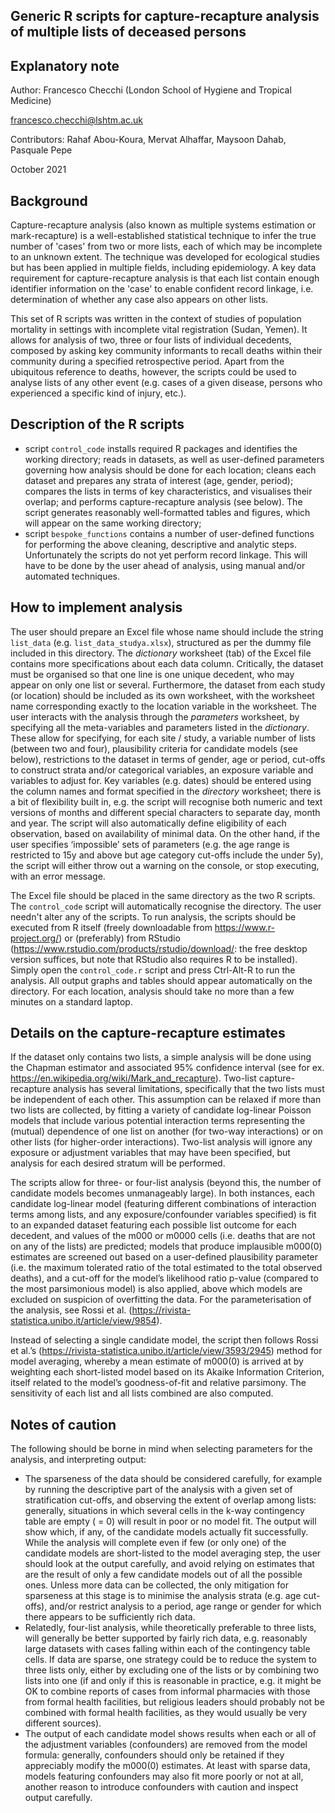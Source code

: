## Generic R scripts for capture-recapture analysis of multiple lists of deceased persons
## Explanatory note

Author:
Francesco Checchi (London School of Hygiene and Tropical Medicine)

francesco.checchi@lshtm.ac.uk

Contributors: Rahaf Abou-Koura, Mervat Alhaffar, Maysoon Dahab, Pasquale Pepe

October 2021

## Background
Capture-recapture analysis (also known as multiple systems estimation or mark-recapture) is a well-established statistical technique to infer the true number of 'cases' from two or more lists, each of which may be incomplete to an unknown extent. The technique was developed for ecological studies but has been applied in multiple fields, including epidemiology. A key data requirement for capture-recapture analysis is that each list contain enough identifier information on the 'case' to enable confident record linkage, i.e. determination of whether any case also appears on other lists.

This set of R scripts was written in the context of studies of population mortality in settings with incomplete vital registration (Sudan, Yemen). It allows for analysis of two, three or four lists of individual decedents, composed by asking key community informants to recall deaths within their community during a specified retrospective period. Apart from the ubiquitous reference to deaths, however, the scripts could be used to analyse lists of any other event (e.g. cases of a given disease, persons who experienced a specific kind of injury, etc.).

## Description of the R scripts
* script `control_code` installs required R packages and identifies the working directory; reads in datasets, as well as user-defined parameters governing how analysis should be done for each location; cleans each dataset and prepares any strata of interest (age, gender, period); compares the lists in terms of key characteristics, and visualises their overlap; and performs capture-recapture analysis (see below). The script generates reasonably well-formatted tables and figures, which will appear on the same working directory;
* script `bespoke_functions` contains a number of user-defined functions for performing the above cleaning, descriptive and analytic steps.
Unfortunately the scripts do not yet perform record linkage. This will have to be done by the user ahead of analysis, using manual and/or automated techniques.

## How to implement analysis
The user should prepare an Excel file whose name should include the string `list_data` (e.g. `list_data_studya.xlsx`), structured as per the dummy file included in this directory. The *dictionary* worksheet (tab) of the Excel file contains more specifications about each data column. Critically, the dataset must be organised so that one line is one unique decedent, who may appear on only one list or several. Furthermore, the dataset from each study (or location) should be included as its own worksheet, with the worksheet name corresponding exactly to the location variable in the <parameters> worksheet. The user interacts with the analysis through the *parameters* worksheet, by specifying all the meta-variables and parameters listed in the *dictionary*. These allow for specifying, for each site / study, a variable number of lists (between two and four), plausibility criteria for candidate models (see below), restrictions to the dataset in terms of gender, age or period, cut-offs to construct strata and/or categorical variables, an exposure variable and variables to adjust for. Key variables (e.g. dates) should be entered using the column names and format specified in the *directory* worksheet; there is a bit of flexibility built in, e.g. the script will recognise both numeric and text versions of months and different special characters to separate day, month and year. The script will also automatically define eligibility of each observation, based on availability of minimal data. On the other hand, if the user specifies ‘impossible’ sets  of parameters (e.g. the age range is restricted to 15y and above but age category cut-offs include the under 5y), the script will either throw out a warning on the console, or stop executing, with an error message.

The Excel file should be placed in the same directory as the two R scripts. The `control_code` script will automatically recognise the directory. The user needn't alter any of the scripts. To run analysis, the scripts should be executed from R itself (freely downloadable from https://www.r-project.org/) or (preferably) from RStudio (https://www.rstudio.com/products/rstudio/download/: the free desktop version suffices, but note that RStudio also requires R to be installed). Simply open the `control_code.r` script and press Ctrl-Alt-R to run the analysis. All output graphs and tables should appear automatically on the directory. For each location, analysis should take no more than a few minutes on a standard laptop.

## Details on the capture-recapture estimates
If the dataset only contains two lists, a simple analysis will be done using the Chapman estimator and associated 95% confidence interval (see for ex. https://en.wikipedia.org/wiki/Mark_and_recapture). Two-list capture-recapture analysis has several limitations, specifically that the two lists must be independent of each other. This assumption can be relaxed if more than two lists are collected, by fitting a variety of candidate log-linear Poisson models that include various potential interaction terms representing the (mutual) dependence of one list on another (for two-way interactions) or on other lists (for higher-order interactions). Two-list analysis will ignore any exposure or adjustment variables that may have been specified, but analysis for each desired stratum will be performed.

The scripts allow for three- or four-list analysis (beyond this, the number of candidate models becomes unmanageably large). In both instances, each candidate log-linear model (featuring different combinations of interaction terms among lists, and any exposure/confounder variables specified) is fit to an expanded dataset featuring each possible list outcome for each decedent, and values of the m000 or m0000 cells (i.e. deaths that are not on any of the lists) are predicted; models that produce implausible m000(0) estimates are screened out based on a user-defined plausibility parameter (i.e. the maximum tolerated ratio of the total estimated to the total observed deaths), and a cut-off for the model’s likelihood ratio p-value (compared to the most parsimonious model) is also applied, above which models are excluded on suspicion of overfitting the data. For the parameterisation of the analysis, see Rossi et al. (https://rivista-statistica.unibo.it/article/view/9854).

Instead of selecting a single candidate model, the script then follows Rossi et al.’s (https://rivista-statistica.unibo.it/article/view/3593/2945) method for model averaging, whereby a mean estimate of m000(0) is arrived at by weighting each short-listed model based on its Akaike Information Criterion, itself related to the model’s goodness-of-fit and relative parsimony. The sensitivity of each list and all lists combined are also computed.

## Notes of caution
The following should be borne in mind when selecting parameters for the analysis, and interpreting output:
* The sparseness of the data should be considered carefully, for example by running the descriptive part of the analysis with a given set of stratification cut-offs, and observing the extent of overlap among lists: generally, situations in which several cells in the k-way contingency table are empty ( = 0) will result in poor or no model fit. The output will show which, if any, of the candidate models actually fit successfully. While the analysis will complete even if few (or only one) of the candidate models are short-listed to the model averaging step, the user should look at the output carefully, and avoid relying on estimates that are the result of only a few candidate models out of all the possible ones. Unless more data can be collected, the only mitigation for sparseness at this stage is to minimise the analysis strata (e.g. age cut-offs), and/or restrict analysis to a period, age range or gender for which there appears to be sufficiently rich data.
* Relatedly, four-list analysis, while theoretically preferable to three lists, will generally be better supported by fairly rich data, e.g. reasonably large datasets with cases falling within each of the contingency table cells. If data are sparse, one strategy could be to reduce the system to three lists only, either by excluding one of the lists or by combining two lists into one (if and only if this is reasonable in practice, e.g. it might be OK to combine reports of cases from informal pharmacies with those from formal health facilities, but religious leaders should probably not be combined with formal health facilities, as they would usually be very different sources).
* The output of each candidate model shows results when each or all of the adjustment variables (confounders) are removed from the model formula: generally, confounders should only be retained if they appreciably modify the m000(0) estimates. At least with sparse data, models featuring confounders may also fit more poorly or not at all, another reason to introduce confounders with caution and inspect output carefully.
